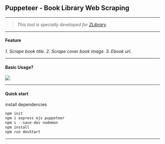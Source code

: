 ## Puppeteer - Book Library Web Scraping

---

> _This tool is specially developed for [ZLibrary](https://en.my1lib.org/)._

---

#### Feature

_1. Scrape book title._
_2. Scrape cover book image._
_3. Ebook url._

---

#### Basic Usage?

![](public/img/web_scraping.gif)

---

#### Quick start

install dependencies

```js
npm init
npm i express ejs puppeteer
npm i --save-dev nodemon
npm install
npm run devStart
```

---
